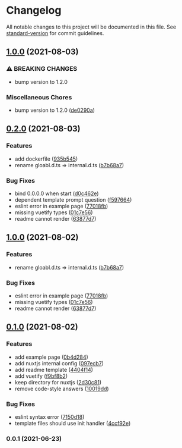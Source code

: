 # Changelog

All notable changes to this project will be documented in this file. See [standard-version](https://github.com/conventional-changelog/standard-version) for commit guidelines.

## [1.0.0](https://www.github.com/mili-project-manager/mtpl-nuxtjs/compare/v0.2.0...v1.0.0) (2021-08-03)


### ⚠ BREAKING CHANGES

* bump version to 1.2.0

### Miscellaneous Chores

* bump version to 1.2.0 ([de0290a](https://www.github.com/mili-project-manager/mtpl-nuxtjs/commit/de0290a88c062d2a514b3d877291db0e3712ed81))

## [0.2.0](https://www.github.com/mili-project-manager/mtpl-nuxtjs/compare/v0.1.0...v0.2.0) (2021-08-03)


### Features

* add dockerfile ([935b545](https://www.github.com/mili-project-manager/mtpl-nuxtjs/commit/935b545545cd355c16aee6521a4e17a73928e475))
* rename gloabl.d.ts => internal.d.ts ([b7b68a7](https://www.github.com/mili-project-manager/mtpl-nuxtjs/commit/b7b68a79375adeb0702cabbee519e7af88fa280d))


### Bug Fixes

* bind 0.0.0.0 when start ([d0c462e](https://www.github.com/mili-project-manager/mtpl-nuxtjs/commit/d0c462e5e0afae4996c743fecb8da9f6b7eae586))
* dependent template prompt question ([f597664](https://www.github.com/mili-project-manager/mtpl-nuxtjs/commit/f5976642941012b506fcdfb1d231f91fb17eb56b))
* eslint error in example page ([77018fb](https://www.github.com/mili-project-manager/mtpl-nuxtjs/commit/77018fb72ff762c1faea63678a57acb3eda7e482))
* missing vuetify types ([01c7e56](https://www.github.com/mili-project-manager/mtpl-nuxtjs/commit/01c7e56d08d33b7ff560c1b52d0e1e83fd825b3d))
* readme cannot render ([63877d7](https://www.github.com/mili-project-manager/mtpl-nuxtjs/commit/63877d72f955e425dfd440792bf1352b89909dd0))

## [1.0.0](https://github.com/mili-project-manager/mtpl-nuxtjs/compare/v0.1.0...v1.0.0) (2021-08-02)


### Features

* rename gloabl.d.ts => internal.d.ts ([b7b68a7](https://github.com/mili-project-manager/mtpl-nuxtjs/commit/b7b68a79375adeb0702cabbee519e7af88fa280d))


### Bug Fixes

* eslint error in example page ([77018fb](https://github.com/mili-project-manager/mtpl-nuxtjs/commit/77018fb72ff762c1faea63678a57acb3eda7e482))
* missing vuetify types ([01c7e56](https://github.com/mili-project-manager/mtpl-nuxtjs/commit/01c7e56d08d33b7ff560c1b52d0e1e83fd825b3d))
* readme cannot render ([63877d7](https://github.com/mili-project-manager/mtpl-nuxtjs/commit/63877d72f955e425dfd440792bf1352b89909dd0))

## [0.1.0](https://www.github.com/mili-project-manager/mtpl-nuxtjs/compare/v0.0.1...v0.1.0) (2021-08-02)


### Features

* add example page ([0b4d284](https://www.github.com/mili-project-manager/mtpl-nuxtjs/commit/0b4d2849baa7e83dd70690340bb7b2298d8256ec))
* add nuxtjs internal config ([097ecb7](https://www.github.com/mili-project-manager/mtpl-nuxtjs/commit/097ecb789fde92463ffc65bcaaaa711f0d407720))
* add readme template ([4404f14](https://www.github.com/mili-project-manager/mtpl-nuxtjs/commit/4404f1452dc8a49cc30617553055e07b3dd00ed8))
* add vuetify ([f9bf8b2](https://www.github.com/mili-project-manager/mtpl-nuxtjs/commit/f9bf8b2753951f87eb9029b0bd0d0aa666a50811))
* keep directory for nuxtjs ([2d30c81](https://www.github.com/mili-project-manager/mtpl-nuxtjs/commit/2d30c813249bc1f6cf33f764538f31644472f906))
* remove code-style answers ([10019dd](https://www.github.com/mili-project-manager/mtpl-nuxtjs/commit/10019dde2c0d702144bb7732bf98154a3806d64a))


### Bug Fixes

* eslint syntax error ([7150d18](https://www.github.com/mili-project-manager/mtpl-nuxtjs/commit/7150d185d237952d1ae30802811adafa7c7ba7c9))
* template files should use init handler ([4ccf92e](https://www.github.com/mili-project-manager/mtpl-nuxtjs/commit/4ccf92e99e93255cb1cde18153c4ec33ff3d3577))

### 0.0.1 (2021-06-23)
